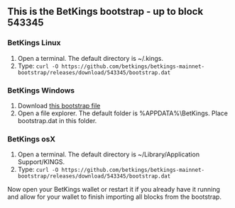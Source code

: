 ## This is the BetKings bootstrap - up to block 543345

### BetKings Linux

1. Open a terminal. The default directory is ~/.kings. 
2. Type: ```curl -O https://github.com/betkings/betkings-mainnet-bootstrap/releases/download/543345/bootstrap.dat```

### BetKings Windows

1. Download [this bootstrap file](https://github.com/betkings/betkings-mainnet-bootstrap/releases/download/543345/bootstrap.dat)
2. Open a file explorer. The default folder is %APPDATA%\BetKings. Place bootstrap.dat in this folder.

### BetKings osX

1. Open a terminal. The default directory is ~/Library/Application Support/KINGS.
2. Type: ```curl -O https://github.com/betkings/betkings-mainnet-bootstrap/releases/download/543345/bootstrap.dat```

Now open your BetKings wallet or restart it if you already have it running and allow for your wallet to finish importing all blocks from the bootstrap.
